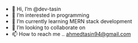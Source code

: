 - 👋 Hi, I’m @dev-tasin
- 👀 I’m interested in programming 
- 🌱 I’m currently learning MERN stack development
- 💞️ I’m looking to collaborate on 
- 📫 How to reach me .. ahmedtasin94@gmail.com
